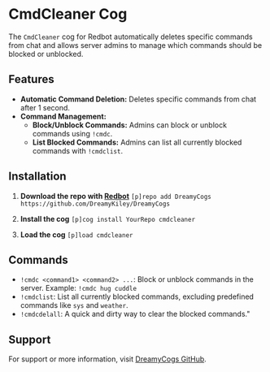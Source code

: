 # CmdCleaner Cog

The `CmdCleaner` cog for Redbot automatically deletes specific commands from chat and allows server admins to manage which commands should be blocked or unblocked.

## Features

- **Automatic Command Deletion:** Deletes specific commands from chat after 1 second.
- **Command Management:**
  - **Block/Unblock Commands:** Admins can block or unblock commands using `!cmdc`.
  - **List Blocked Commands:** Admins can list all currently blocked commands with `!cmdclist`.

## Installation

1. **Download the repo with [Redbot](https://github.com/Cog-Creators/Red-DiscordBot)**
   ```[p]repo add DreamyCogs https://github.com/DreamyKiley/DreamyCogs```

2. **Install the cog**
   ```[p]cog install YourRepo cmdcleaner```

3. **Load the cog**
   ```[p]load cmdcleaner```

## Commands

- `!cmdc <command1> <command2> ...`: Block or unblock commands in the server. Example: `!cmdc hug cuddle`
- `!cmdclist`: List all currently blocked commands, excluding predefined commands like `sys` and `weather`.
- `!cmdcdelall`: A quick and dirty way to clear the blocked commands."

## Support

For support or more information, visit [DreamyCogs GitHub](https://github.com/DreamyKiley).
